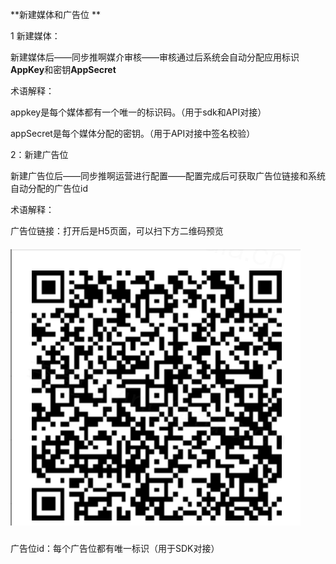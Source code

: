 **新建媒体和广告位 **

1 新建媒体：

新建媒体后——同步推啊媒介审核——审核通过后系统会自动分配应用标识**AppKey**和密钥**AppSecret**

术语解释：

appkey是每个媒体都有一个唯一的标识码。（用于sdk和API对接）

appSecret是每个媒体分配的密钥。（用于API对接中签名校验）

2：新建广告位

新建广告位后——同步推啊运营进行配置——配置完成后可获取广告位链接和系统自动分配的广告位id

术语解释：

广告位链接：打开后是H5页面，可以扫下方二维码预览

#####                        ![](/assets/预览链接.png)

               

广告位id：每个广告位都有唯一标识（用于SDK对接）

